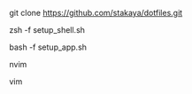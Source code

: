 git clone https://github.com/stakaya/dotfiles.git

zsh -f setup_shell.sh

bash -f setup_app.sh

nvim

vim
